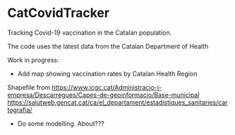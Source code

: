 # CatCovidTracker
Tracking Covid-19 vaccination in the Catalan population.

The code uses the latest data from the Catalan Department of Health

Work in progress:
- Add map showing vaccination rates by Catalan Health Region

Shapefile from https://www.icgc.cat/Administracio-i-empresa/Descarregues/Capes-de-geoinformacio/Base-municipal
https://salutweb.gencat.cat/ca/el_departament/estadistiques_sanitaries/cartografia/

- Do some modelling. About???
